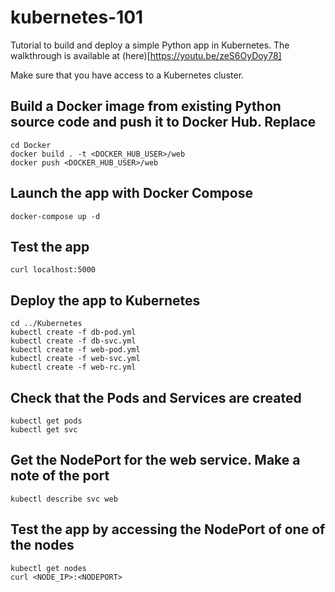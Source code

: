 # kubernetes-101
Tutorial to build and deploy a simple Python app in Kubernetes. The walkthrough is available at (here)[https://youtu.be/zeS6OyDoy78]

Make sure that you have access to a Kubernetes cluster.

## Build a Docker image from existing Python source code and push it to Docker Hub. Replace 
```
cd Docker
docker build . -t <DOCKER_HUB_USER>/web
docker push <DOCKER_HUB_USER>/web
```

## Launch the app with Docker Compose
```
docker-compose up -d 
```

## Test the app
```
curl localhost:5000
```

## Deploy the app to Kubernetes
```
cd ../Kubernetes
kubectl create -f db-pod.yml
kubectl create -f db-svc.yml
kubectl create -f web-pod.yml
kubectl create -f web-svc.yml
kubectl create -f web-rc.yml
```

## Check that the Pods and Services are created
```
kubectl get pods
kubectl get svc
```

## Get the NodePort for the web service. Make a note of the port
```
kubectl describe svc web
```

## Test the app by accessing the NodePort of one of the nodes

```
kubectl get nodes
curl <NODE_IP>:<NODEPORT>
```










